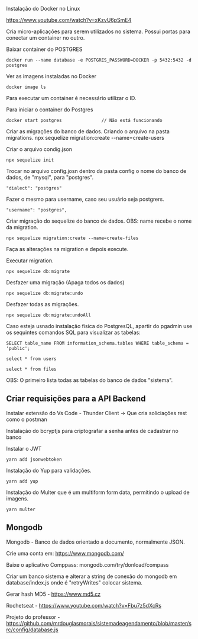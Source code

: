 Instalação do Docker no Linux

https://www.youtube.com/watch?v=xKzvU6pSmE4

Cria micro-aplicações para serem utilizados no sistema.
Possui portas para conectar um container no outro.

Baixar container do POSTGRES

```
docker run --name database -e POSTGRES_PASSWORD=DOCKER -p 5432:5432 -d postgres
```

Ver as imagens instaladas no Docker

```
docker image ls
```

Para executar um container é necessário utilizar o ID.

Para iniciar o container do Postgres

```
docker start postgres               // Não está funcionando
```

Criar as migrações do banco de dados. Criando o arquivo na pasta migrations.
npx sequelize migration:create --name=create-users

Criar o arquivo condig.json

```
npx sequelize init
```

Trocar no arquivo config.josn dentro da pasta config o nome do banco de dados, de "mysql", para "postgres".

```
"dialect": "postgres"
```

Fazer o mesmo para username, caso seu usuário seja postgrers. 

```
"username": "postgres",
```

Criar migração do sequelize do banco de dados.
OBS: name recebe o nome da migration.
```
npx sequelize migration:create --name=create-files
```
Faça as alterações na migration e depois execute.

Executar migration.

```
npx sequelize db:migrate
```

Desfazer uma migração (Apaga todos os dados)

```
npx sequelize db:migrate:undo
```

Desfazer todas as migrações. 

```
npx sequelize db:migrate:undoAll
```

Caso esteja usnado instalação fisica do PostgresQL, apartir do pgadmin use os sequintes comandos SQL para visualizar as tabelas:
```
SELECT table_name FROM information_schema.tables WHERE table_schema = 'public';

select * from users

select * from files
```
OBS: O primeiro lista todas as tabelas do banco de dados "sistema".

<h2>Criar requisições para a API Backend</h2>

Instalar extensão do Vs Code - Thunder Client -> Que cria soliciações rest como o postman

Instalação do bcryptjs para criptografar a senha antes de cadastrar no banco

Instalar o JWT
```
yarn add jsonwebtoken
```

Instalação do Yup para validações.
```
yarn add yup
```

Instalação do Multer que é um multiform form data, permitindo o upload de imagens.
```
yarn multer
```

<h2>Mongodb</h2>

Mongodb - Banco de dados orientado a documento, normalmente JSON.

Crie uma conta em: https://www.mongodb.com/

Baixe o aplicativo Comppass: mongodb.com/try/donload/compass

Criar um banco sistema e alterar a string de conexão do mongodb em database/index.js
onde é "retryWrites" colocar sistema. 


Gerar hash MD5 - https://www.md5.cz


Rochetseat - https://www.youtube.com/watch?v=Fbu7z5dXcRs

Projeto do professor - https://github.com/mrdouglasmorais/sistemadeagendamento/blob/master/src/config/database.js